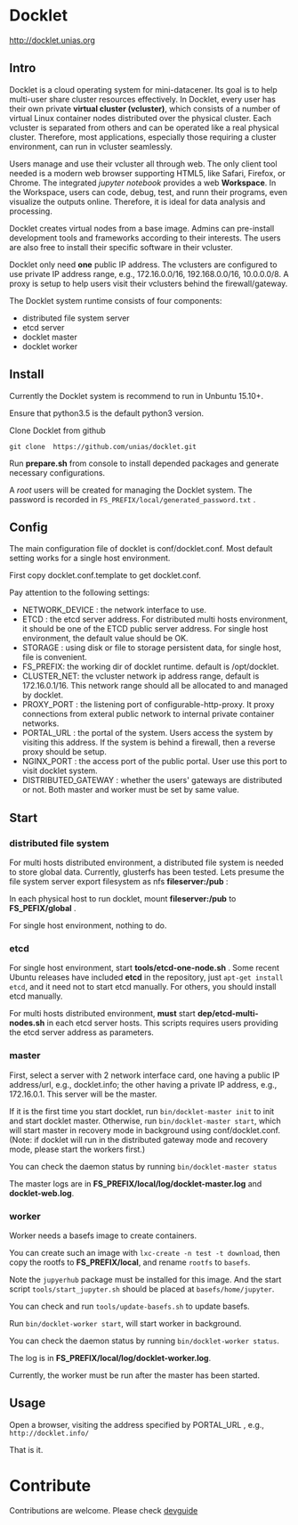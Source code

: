 # Docklet

http://docklet.unias.org

## Intro

Docklet is a cloud operating system for mini-datacener. Its goal is to
help multi-user share cluster resources effectively.  In Docklet, every
user has their own private **virtual cluster (vcluster)**, which
consists of a number of virtual Linux container nodes distributed over
the physical cluster. Each vcluster is separated from others and can be
operated like a real physical cluster. Therefore, most applications,
especially those requiring a cluster environment, can run in vcluster
seamlessly.

Users manage and use their vcluster all through web. The only client
tool needed is a modern web browser supporting HTML5, like Safari,
Firefox, or Chrome.  The integrated *jupyter notebook* provides a web
**Workspace**. In the Workspace, users can code, debug, test,
and runn their programs, even visualize the outputs online.
Therefore, it is ideal for data analysis and processing.

Docklet creates virtual nodes from a base image. Admins can
pre-install development tools and frameworks according to their
interests. The users are also free to install their specific software
in their vcluster.

Docklet only need **one** public IP address. The vclusters are
configured to use private IP address range, e.g., 172.16.0.0/16,
192.168.0.0/16, 10.0.0.0/8. A proxy is setup to help
users visit their vclusters behind the firewall/gateway.

The Docklet system runtime consists of four components:

- distributed file system server
- etcd server
- docklet master
- docklet worker

## Install

Currently the Docklet system is recommend to run in Unbuntu 15.10+.

Ensure that python3.5 is the default python3 version.

Clone Docklet from github

```
git clone  https://github.com/unias/docklet.git
```

Run **prepare.sh** from console to install depended packages and
generate necessary configurations.

A *root* users will be created for managing the Docklet system. The
password is recorded in `FS_PREFIX/local/generated_password.txt` .

## Config ##

The main configuration file of docklet is conf/docklet.conf. Most
default setting works for a single host environment.

First copy docklet.conf.template to get docklet.conf.

Pay attention to the following settings:

- NETWORK_DEVICE : the network interface to use.
- ETCD : the etcd server address. For distributed multi hosts
  environment, it should be one of the ETCD public server address.
  For single host environment, the default value should be OK.
- STORAGE : using disk or file to storage persistent data, for
  single host, file is convenient.
- FS_PREFIX: the working dir of docklet runtime. default is
  /opt/docklet.
- CLUSTER_NET: the vcluster network ip address range, default is
  172.16.0.1/16. This network range should all be allocated to  and
  managed by docklet.
- PROXY_PORT : the listening port of configurable-http-proxy. It proxy
  connections from exteral public network to internal private
  container networks.
- PORTAL_URL : the portal of the system. Users access the system
  by visiting this address. If the system is behind a firewall, then
  a reverse proxy should be setup.
- NGINX_PORT : the access port of the public portal. User use this
  port to visit docklet system.
- DISTRIBUTED_GATEWAY : whether the users' gateways are distributed
  or not. Both master and worker must be set by same value.

## Start ##

### distributed file system ###

For multi hosts distributed environment, a distributed file system is
needed to store global data. Currently, glusterfs has been tested.
Lets presume the file system server export filesystem as nfs
**fileserver:/pub** :

In each physical host to run docklet, mount **fileserver:/pub** to
**FS_PEFIX/global** .

For single host environment, nothing to do.

### etcd ###

For single host environment, start **tools/etcd-one-node.sh** . Some recent
Ubuntu releases have included **etcd** in the repository, just `apt-get
install etcd`, and it need not to start etcd manually. For others, you
should install etcd manually.

For multi hosts distributed environment, **must** start
**dep/etcd-multi-nodes.sh** in each etcd server hosts. This scripts
requires users providing the etcd server address as parameters.

### master ###

First, select a server with 2 network interface card, one having a
public IP address/url, e.g., docklet.info; the other having a private IP
address, e.g., 172.16.0.1. This server will be the master.

If it is the first time you start docklet, run `bin/docklet-master init`
to init and start docklet master. Otherwise, run  `bin/docklet-master start`,
which will start master in recovery mode in background using
conf/docklet.conf. (Note: if docklet will run in the distributed gateway mode
and recovery mode, please start the workers first.)

You can check the daemon status by running `bin/docklet-master status`

The master logs are in **FS_PREFIX/local/log/docklet-master.log** and
**docklet-web.log**.

### worker ###

Worker needs a basefs image to create containers.

You can create such an image with `lxc-create -n test -t download`,
then copy the rootfs to **FS_PREFIX/local**, and rename `rootfs`
to `basefs`.

Note the `jupyerhub` package must be installed for this image.  And the
start script `tools/start_jupyter.sh` should be placed at
`basefs/home/jupyter`.

You can check and run `tools/update-basefs.sh` to update basefs.

Run `bin/docklet-worker start`, will start worker in background.

You can check the daemon status by running `bin/docklet-worker status`.

The log is in **FS_PREFIX/local/log/docklet-worker.log**.

Currently, the worker must be run after the master has been started.

## Usage ##

Open a browser, visiting the address specified by PORTAL_URL ,
e.g., ` http://docklet.info/ `

That is it.

# Contribute #

Contributions are welcome. Please check [devguide](doc/devguide/devguide.md)

